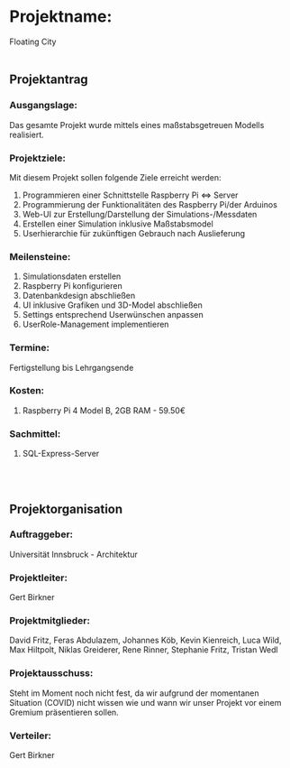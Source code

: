 # **Projektname:**
Floating City
<br>
<br>

## **Projektantrag**

### **Ausgangslage:**
Das gesamte Projekt wurde mittels eines maßstabsgetreuen Modells realisiert.

### **Projektziele:**
Mit diesem Projekt sollen folgende Ziele erreicht werden:
1. Programmieren einer Schnittstelle Raspberry Pi <=> Server
2. Programmierung der Funktionalitäten des Raspberry Pi/der Arduinos
3. Web-UI zur Erstellung/Darstellung der Simulations-/Messdaten
4. Erstellen einer Simulation inklusive Maßstabsmodel
5. Userhierarchie für zukünftigen Gebrauch nach Auslieferung

### **Meilensteine:**
1. Simulationsdaten erstellen
2. Raspberry Pi konfigurieren
3. Datenbankdesign abschließen
4. UI inklusive Grafiken und 3D-Model abschließen
5. Settings entsprechend Userwünschen anpassen 
6. UserRole-Management implementieren

### **Termine:**
Fertigstellung bis Lehrgangsende

### **Kosten:**
1. Raspberry Pi 4 Model B, 2GB RAM - 59.50€

### **Sachmittel:**
1. SQL-Express-Server
<br>
<br>

## **Projektorganisation**

### **Auftraggeber:**
Universität Innsbruck - Architektur

### **Projektleiter:**
Gert Birkner

### **Projektmitglieder:**
David Fritz, Feras Abdulazem, Johannes Köb, Kevin Kienreich, Luca Wild, Max Hiltpolt, Niklas Greiderer, Rene Rinner, Stephanie Fritz, Tristan Wedl

### **Projektausschuss:**
Steht im Moment noch nicht fest, da wir aufgrund der momentanen Situation (COVID) nicht wissen wie und wann wir unser Projekt vor einem Gremium präsentieren sollen.

### **Verteiler:**
Gert Birkner
